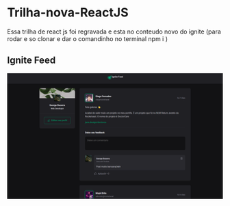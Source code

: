 # Trilha-nova-ReactJS
Essa trilha de react js  foi regravada e esta no conteudo novo do ignite (para rodar e so clonar e dar  o comandinho no terminal npm i )

## Ignite Feed


![feed](https://github.com/georgesbrj/Trilha-nova-ReactJS/blob/master/01-fundamentos-reactjs/src/assets/feed.png)
